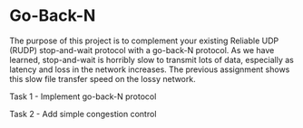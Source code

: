 # Go-Back-N

The purpose of this project is to complement your existing Reliable UDP (RUDP) stop-and-wait protocol with a go-back-N protocol. As we have learned, stop-and-wait is horribly slow to transmit lots of data, especially as latency and loss in the network increases. The previous assignment shows this slow file transfer speed on the lossy network.


Task 1 - Implement go-back-N protocol


Task 2 - Add simple congestion control
